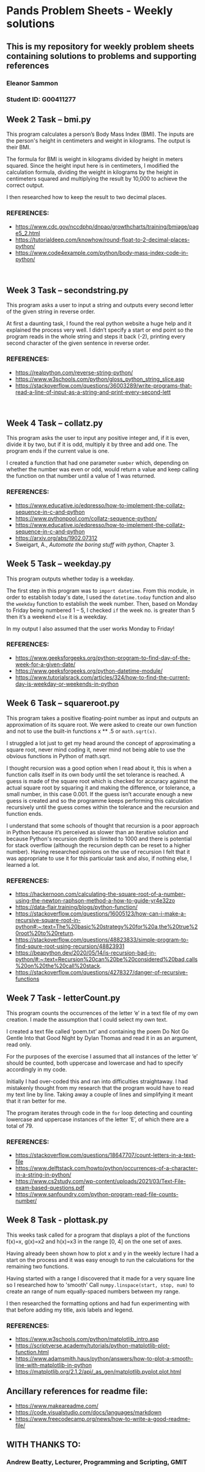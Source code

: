 # Pands Problem Sheets - Weekly solutions
## This is my repository for weekly problem sheets containing solutions to problems and supporting references

### Eleanor Sammon
### Student ID: G00411277


## Week 2 Task – bmi.py

This program calculates a person’s Body Mass Index (BMI). The inputs are the person's height in centimeters and weight in kilograms.  The output is their BMI.

The formula for BMI is weight in kilograms divided by height in meters squared. Since the height input here is in centimeters, I modified the calculation formula, dividing the weight in kilograms by the height in centimeters squared and multiplying the result by 10,000 to achieve the correct output. 

I then researched how to keep the result to two decimal places. 

### REFERENCES:
- https://www.cdc.gov/nccdphp/dnpao/growthcharts/training/bmiage/page5_2.html
- https://tutorialdeep.com/knowhow/round-float-to-2-decimal-places-python/
- https://www.code4example.com/python/body-mass-index-code-in-python/

 
## Week 3 Task – secondstring.py

This program asks a user to input a string and outputs every second letter of the given string in reverse order.

At first a daunting task, I found the real python website a huge help and it explained the process very well.  I didn’t specify a start or end point so the program reads in the whole string and steps it back (-2), printing every second character of the given sentence in reverse order. 

### REFERENCES:
- https://realpython.com/reverse-string-python/
- https://www.w3schools.com/python/gloss_python_string_slice.asp
- https://stackoverflow.com/questions/36003289/write-programs-that-read-a-line-of-input-as-a-string-and-print-every-second-lett

 
## Week 4 Task – collatz.py

This program asks the user to input any positive integer and, if it is even, divide it by two, but if it is odd, multiply it by three and add one.  The program ends if the current value is one.

I created a function that had one parameter `number` which, depending on whether the number was even or odd, would return a value and keep calling the function on that number until a value of 1 was returned. 

### REFERENCES:
- https://www.educative.io/edpresso/how-to-implement-the-collatz-sequence-in-c-and-python
- https://www.pythonpool.com/collatz-sequence-python/
- https://www.educative.io/edpresso/how-to-implement-the-collatz-sequence-in-c-and-python
- https://arxiv.org/abs/1902.07312
- Sweigart, A., *Automate the boring stuff with python*, Chapter 3. 

## Week 5 Task – weekday.py

This program outputs whether today is a weekday.

The first step in this program was to `import datetime`.  From this module, in order to establish today's date, I used the `datetime.today` function and also the `weekday` function to establish the week number.  Then, based on Monday to Friday being numbered 1 – 5, I checked `if` the week no. is greater than 5 then it’s a weekend `else` it is a weekday.

In my output I also assumed that the user works Monday to Friday!

### REFERENCES:
- https://www.geeksforgeeks.org/python-program-to-find-day-of-the-week-for-a-given-date/
- https://www.geeksforgeeks.org/python-datetime-module/
- https://www.tutorialsrack.com/articles/324/how-to-find-the-current-day-is-weekday-or-weekends-in-python
 
## Week 6 Task – squareroot.py

This program takes a positive floating-point number as input and outputs an approximation of its square root.  We were asked to create our own function and not to use the built-in functions x ** .5 or `math.sqrt(x)`.

I struggled a lot just to get my head around the concept of approximating a square root, never mind coding it, never mind not being able to use the obvious functions in Python of math.sqrt. 

I thought recursion was a good option when I read about it, this is when a function calls itself in its own body until the set tolerance is reached.  A guess is made of the square root which is checked for accuracy against the actual square root by squaring it and making the difference, or tolerance, a small number, in this case 0.001.  If the guess isn’t accurate enough a new guess is created and so the programme keeps performing this calculation recursively until the guess comes within the tolerance and the recursion and function ends. 

I understand that some schools of thought that recursion is a poor approach in Python because it’s perceived as slower than an iterative solution and because Python's recursion depth is limited to 1000 and there is potential for stack overflow (although the recursion depth can be reset to a higher number).  Having researched opinions on the use of recursion I felt that it was appropriate to use it for this particular task and also, if nothing else, I learned a lot.

### REFERENCES:
- https://hackernoon.com/calculating-the-square-root-of-a-number-using-the-newton-raphson-method-a-how-to-guide-yr4e32zo
- https://data-flair.training/blogs/python-function/
- https://stackoverflow.com/questions/16005123/how-can-i-make-a-recursive-square-root-in-python#:~:text=The%20basic%20strategy%20for%20a,the%20true%20root%20to%20return.
- https://stackoverflow.com/questions/48823833/simple-program-to-find-squre-root-using-recursion/48823931
- https://beapython.dev/2020/05/14/is-recursion-bad-in-python/#:~:text=Recursion%20can%20be%20considered%20bad,calls%20on%20the%20call%20stack.
- https://stackoverflow.com/questions/4278327/danger-of-recursive-functions
 
## Week 7 Task - letterCount.py

This program counts the occurrences of the letter ‘e’ in a text file of my own creation.  I made the assumption that I could select my own text.

I created a text file called ‘poem.txt’ and containing the poem Do Not Go Gentle Into that Good Night by Dylan Thomas and read it in as an argument, read only.  

For the purposes of the exercise I assumed that all instances of the letter ‘e’ should be counted, both uppercase and lowercase and had to specify accordingly in my code. 

Initially I had over-coded this and ran into difficulties straightaway.  I had mistakenly thought from my research that the program would have to read my text line by line.  Taking away a couple of lines and simplifying it meant that it ran better for me. 

The program iterates through code in the `for` loop detecting and counting lowercase and uppercase instances of the letter ‘E’, of which there are a total of 79. 


### REFERENCES:
- https://stackoverflow.com/questions/18647707/count-letters-in-a-text-file
- https://www.delftstack.com/howto/python/occurrences-of-a-character-in-a-string-in-python/
- https://www.cs2study.com/wp-content/uploads/2021/03/Text-File-exam-based-questions.pdf
- https://www.sanfoundry.com/python-program-read-file-counts-number/


## Week 8 Task - plottask.py

This weeks task called for a program that displays a plot of the functions f(x)=x, g(x)=x2 and h(x)=x3 in the range [0, 4] on the one set of axes.

Having already been shown how to plot x and y in the weekly lecture I had a start on the process and it was easy enough to run the calculations for the remaining two functions. 

Having started with a range I discovered that it made for a very square line so I researched how to 'smooth' Call `numpy.linspace(start, stop, num)` to create an range of num equally-spaced numbers between my range.  

I then researched the formatting options and had fun experimenting with that before adding my title, axis labels and legend. 

### REFERENCES:

- https://www.w3schools.com/python/matplotlib_intro.asp
- https://scriptverse.academy/tutorials/python-matplotlib-plot-function.html
- https://www.adamsmith.haus/python/answers/how-to-plot-a-smooth-line-with-matplotlib-in-python
- https://matplotlib.org/2.1.2/api/_as_gen/matplotlib.pyplot.plot.html


## Ancillary references for readme file:
- https://www.makeareadme.com/
- https://code.visualstudio.com/docs/languages/markdown
- https://www.freecodecamp.org/news/how-to-write-a-good-readme-file/


## **WITH THANKS TO:**
### Andrew Beatty, Lecturer, Programming and Scripting, GMIT

